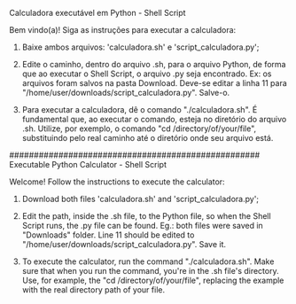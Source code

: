 Calculadora executável em Python - Shell Script

Bem vindo(a)! Siga as instruções para executar a calculadora:

1. Baixe ambos arquivos: 'calculadora.sh' e 'script_calculadora.py';

2. Edite o caminho, dentro do arquivo .sh, para o arquivo Python, de forma que ao executar o Shell Script, o arquivo .py seja encontrado. Ex: os arquivos foram salvos na pasta Download. Deve-se editar a linha 11 para "/home/user/downloads/script_calculadora.py". Salve-o.

3. Para executar a calculadora, dê o comando "./calculadora.sh". É fundamental que, ao executar o comando, esteja no diretório do arquivo .sh. Utilize, por exemplo, o comando "cd /directory/of/your/file", substituindo pelo real caminho até o diretório onde seu arquivo está.

###################################################
Executable Python Calculator - Shell Script

Welcome! Follow the instructions to execute the calculator:

1. Download both files 'calculadora.sh' and 'script_calculadora.py';

2. Edit the path, inside the .sh file, to the Python file, so when the Shell Script runs, the .py file can be found. Eg.: both files were saved in "Downloads" folder. Line 11 should be edited to "/home/user/downloads/script_calculadora.py". Save it.

3. To execute the calculator, run the command "./calculadora.sh". Make sure that when you run the command, you're in the .sh file's directory. Use, for example, the "cd /directory/of/your/file", replacing the example with the real directory path of your file.